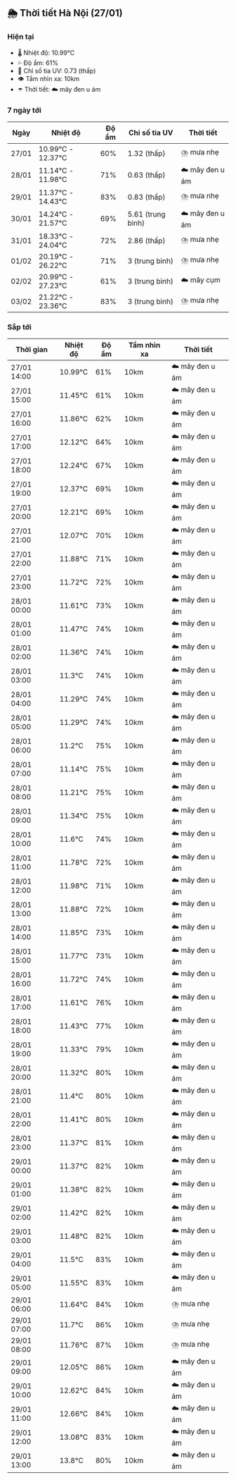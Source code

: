 ## 🌦️ Thời tiết Hà Nội (27/01)

### Hiện tại

- 🌡️ Nhiệt độ: 10.99℃
- 💦 Độ ẩm: 61%
- 🌟 Chỉ số tia UV: 0.73 (thấp)
- 👁️ Tầm nhìn xa: 10km
- ☂️ Thời tiết: ☁️ mây đen u ám

### 7 ngày tới

| Ngày | Nhiệt độ | Độ ẩm | Chỉ số tia UV | Thời tiết |
| --- | --- | --- | --- | --- |
| 27/01 | 10.99℃ - 12.37℃ | 60% | 1.32 (thấp) | ⛈️ mưa nhẹ |
| 28/01 | 11.14℃ - 11.98℃ | 71% | 0.63 (thấp) | ☁️ mây đen u ám |
| 29/01 | 11.37℃ - 14.43℃ | 83% | 0.83 (thấp) | ⛈️ mưa nhẹ |
| 30/01 | 14.24℃ - 21.57℃ | 69% | 5.61 (trung bình) | ☁️ mây đen u ám |
| 31/01 | 18.33℃ - 24.04℃ | 72% | 2.86 (thấp) | ⛈️ mưa nhẹ |
| 01/02 | 20.19℃ - 26.22℃ | 71% | 3 (trung bình) | ⛈️ mưa nhẹ |
| 02/02 | 20.99℃ - 27.23℃ | 61% | 3 (trung bình) | ☁️ mây cụm |
| 03/02 | 21.22℃ - 23.36℃ | 83% | 3 (trung bình) | ⛈️ mưa nhẹ |

### Sắp tới

| Thời gian | Nhiệt độ | Độ ẩm | Tầm nhìn xa | Thời tiết |
| --- | --- | --- | --- | --- |
| 27/01 14:00 | 10.99℃ | 61% | 10km | ☁️ mây đen u ám |
| 27/01 15:00 | 11.45℃ | 61% | 10km | ☁️ mây đen u ám |
| 27/01 16:00 | 11.86℃ | 62% | 10km | ☁️ mây đen u ám |
| 27/01 17:00 | 12.12℃ | 64% | 10km | ☁️ mây đen u ám |
| 27/01 18:00 | 12.24℃ | 67% | 10km | ☁️ mây đen u ám |
| 27/01 19:00 | 12.37℃ | 69% | 10km | ☁️ mây đen u ám |
| 27/01 20:00 | 12.21℃ | 69% | 10km | ☁️ mây đen u ám |
| 27/01 21:00 | 12.07℃ | 70% | 10km | ☁️ mây đen u ám |
| 27/01 22:00 | 11.88℃ | 71% | 10km | ☁️ mây đen u ám |
| 27/01 23:00 | 11.72℃ | 72% | 10km | ☁️ mây đen u ám |
| 28/01 00:00 | 11.61℃ | 73% | 10km | ☁️ mây đen u ám |
| 28/01 01:00 | 11.47℃ | 74% | 10km | ☁️ mây đen u ám |
| 28/01 02:00 | 11.36℃ | 74% | 10km | ☁️ mây đen u ám |
| 28/01 03:00 | 11.3℃ | 74% | 10km | ☁️ mây đen u ám |
| 28/01 04:00 | 11.29℃ | 74% | 10km | ☁️ mây đen u ám |
| 28/01 05:00 | 11.29℃ | 74% | 10km | ☁️ mây đen u ám |
| 28/01 06:00 | 11.2℃ | 75% | 10km | ☁️ mây đen u ám |
| 28/01 07:00 | 11.14℃ | 75% | 10km | ☁️ mây đen u ám |
| 28/01 08:00 | 11.21℃ | 75% | 10km | ☁️ mây đen u ám |
| 28/01 09:00 | 11.34℃ | 75% | 10km | ☁️ mây đen u ám |
| 28/01 10:00 | 11.6℃ | 74% | 10km | ☁️ mây đen u ám |
| 28/01 11:00 | 11.78℃ | 72% | 10km | ☁️ mây đen u ám |
| 28/01 12:00 | 11.98℃ | 71% | 10km | ☁️ mây đen u ám |
| 28/01 13:00 | 11.88℃ | 72% | 10km | ☁️ mây đen u ám |
| 28/01 14:00 | 11.85℃ | 73% | 10km | ☁️ mây đen u ám |
| 28/01 15:00 | 11.77℃ | 73% | 10km | ☁️ mây đen u ám |
| 28/01 16:00 | 11.72℃ | 74% | 10km | ☁️ mây đen u ám |
| 28/01 17:00 | 11.61℃ | 76% | 10km | ☁️ mây đen u ám |
| 28/01 18:00 | 11.43℃ | 77% | 10km | ☁️ mây đen u ám |
| 28/01 19:00 | 11.33℃ | 79% | 10km | ☁️ mây đen u ám |
| 28/01 20:00 | 11.32℃ | 80% | 10km | ☁️ mây đen u ám |
| 28/01 21:00 | 11.4℃ | 80% | 10km | ☁️ mây đen u ám |
| 28/01 22:00 | 11.41℃ | 80% | 10km | ☁️ mây đen u ám |
| 28/01 23:00 | 11.37℃ | 81% | 10km | ☁️ mây đen u ám |
| 29/01 00:00 | 11.37℃ | 82% | 10km | ☁️ mây đen u ám |
| 29/01 01:00 | 11.38℃ | 82% | 10km | ☁️ mây đen u ám |
| 29/01 02:00 | 11.42℃ | 82% | 10km | ☁️ mây đen u ám |
| 29/01 03:00 | 11.48℃ | 82% | 10km | ☁️ mây đen u ám |
| 29/01 04:00 | 11.5℃ | 83% | 10km | ☁️ mây đen u ám |
| 29/01 05:00 | 11.55℃ | 83% | 10km | ☁️ mây đen u ám |
| 29/01 06:00 | 11.64℃ | 84% | 10km | ⛈️ mưa nhẹ |
| 29/01 07:00 | 11.7℃ | 86% | 10km | ⛈️ mưa nhẹ |
| 29/01 08:00 | 11.76℃ | 87% | 10km | ⛈️ mưa nhẹ |
| 29/01 09:00 | 12.05℃ | 86% | 10km | ☁️ mây đen u ám |
| 29/01 10:00 | 12.62℃ | 84% | 10km | ☁️ mây đen u ám |
| 29/01 11:00 | 12.66℃ | 84% | 10km | ☁️ mây đen u ám |
| 29/01 12:00 | 13.08℃ | 83% | 10km | ☁️ mây đen u ám |
| 29/01 13:00 | 13.8℃ | 80% | 10km | ☁️ mây đen u ám |
